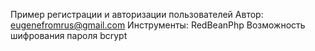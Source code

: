 Пример регистрации и авторизации пользователей
Автор: eugenefromrus@gmail.com
Инструменты: RedBeanPhp
Возможность шифрования пароля bcrypt